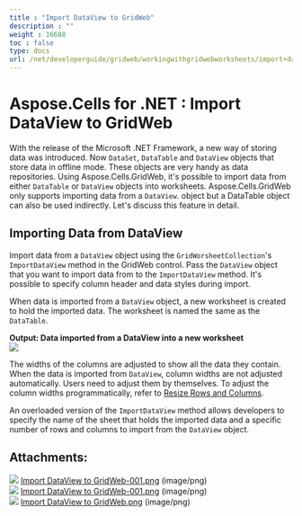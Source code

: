 ```yaml
---
title : "Import DataView to GridWeb" 
description : "" 
weight : 16688 
toc : false
type: docs
url: /net/developerguide/gridweb/workingwithgridwebworksheets/import+dataview+to+gridweb/
---
```


# Aspose.Cells for .NET : Import DataView to GridWeb


With the release of the Microsoft .NET Framework, a new way of storing data was introduced. Now `DataSet`, `DataTable` and `DataView` objects that store data in offline mode. These objects are very handy as data repositories. Using Aspose.Cells.GridWeb, it's possible to import data from either `DataTable` or `DataView` objects into worksheets. Aspose.Cells.GridWeb only supports importing data from a `DataView`. object but a DataTable object can also be used indirectly. Let's discuss this feature in detail.

## Importing Data from DataView

Import data from a `DataView` object using the `GridWorsheetCollection`'s `ImportDataView` method in the GridWeb control. Pass the `DataView` object that you want to import data from to the `ImportDataView` method. It's possible to specify column header and data styles during import.

When data is imported from a `DataView` object, a new worksheet is created to hold the imported data. The worksheet is named the same as the `DataTable`.

**Output: Data imported from a DataView into a new worksheet**  
![](https://docs2.aspose.com/cells/net/attachments/5013790/5115119.png)

The widths of the columns are adjusted to show all the data they contain. When the data is imported from `DataView`, column widths are not adjusted automatically. Users need to adjust them by themselves. To adjust the column widths programmatically, refer to [Resize Rows and Columns](https://docs2.aspose.com/cells/net/developerguide/gridweb/workingwithgridwebrowsandcolumns/resize+rows+and+columns).

An overloaded version of the `ImportDataView` method allows developers to specify the name of the sheet that holds the imported data and a specific number of rows and columns to import from the `DataView` object.

## Attachments:

![](https://docs2.aspose.com/cells/net/images/icons/bullet_blue.gif) [Import DataView to GridWeb-001.png](https://docs2.aspose.com/cells/net/attachments/5013790/5115283.png) (image/png)  
![](https://docs2.aspose.com/cells/net/images/icons/bullet_blue.gif) [Import DataView to GridWeb-001.png](https://docs2.aspose.com/cells/net/attachments/5013790/5115344.png) (image/png)  
![](https://docs2.aspose.com/cells/net/images/icons/bullet_blue.gif) [Import DataView to GridWeb.png](https://docs2.aspose.com/cells/net/attachments/5013790/5115119.png) (image/png)  

